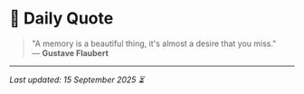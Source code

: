# 📜 Daily Quote

> "A memory is a beautiful thing, it's almost a desire that you miss."  
> — **Gustave Flaubert**

---

_Last updated: 15 September 2025 ⏳_
